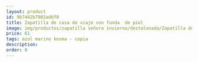 ```yaml
---
layout: product
id: 9b7442b7983ad6f0
title: Zapatilla de casa de viaje con funda  de piel
image: img/productos/zapatilla señora invierno/destalonada/Zapatilla de casa de viaje con funda  de piel=61=azul marino kosma - copia.webp
price: 61
tags: azul marino kosma - copia
description: 
order: 0
---
```

